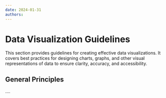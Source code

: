 ```yaml
---
date: 2024-01-31
authors:
---
```


# Data Visualization Guidelines

This section provides guidelines for creating effective data visualizations. It covers
best practices for designing charts, graphs, and other visual representations of data to 
ensure clarity, accuracy, and accessibility.

## General Principles
....